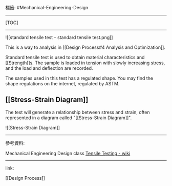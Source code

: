 標籤: #Mechanical-Engineering-Design 

---

[TOC]

---

![[standard tensile test - standard tensile test.png]]

This is a way to analysis in [[Design Process#4 Analysis and Optimization]].

Standard tensile test is used to obtain material characteristics and [[Strength]]s. The sample is loaded in tension with slowly increasing stress, and the load and deflection are recorded.

The samples used in this test has a regulated shape. You may find the shape regulations on the internet, regulated by ASTM.

## [[Stress-Strain Diagram]]

The test will generate a relationship between stress and strain, often represented in a diagram called "[[Stress-Strain Diagram]]".

![[Stress-Strain Diagram]]

---

參考資料:

Mechanical Engineering Design class
[Tensile Testing - wiki](https://en.wikipedia.org/wiki/Tensile_testing)

---

link:

[[Design Process]]